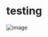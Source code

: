# testing
![image](https://user-images.githubusercontent.com/100297722/155347020-a7a0434c-bfb4-44a8-ac19-59019a99fdd0.png)
